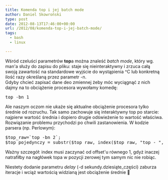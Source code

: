 ```yaml
---
title: Komenda top i jej batch mode
author: Daniel Skowroński
type: post
date: 2012-08-13T17:46:00+00:00
url: /2012/08/komenda-top-i-jej-batch-mode/
tags:
  - bash
  - linux

---
```

Wśród czeluści parametrów **top**a można znaleść _batch mode_, który wg. man'a służy do zapisu do pliku: staje się nieinteraktywny i zrzuca całą swoją zawartość na standardowe wyjście do wystąpienia ^C lub konkretną ilość razy określaną przez parametr -n.  
Gdyby chcieć zapisać dane deo zmiennej żeby móc wyciągnąć z nich dajmy na to obciążenie procesora wywołamy komedę:

<pre class="EnlighterJSRAW bash">top -bn 1</pre>

Ale naszym oczom nie ukaże się aktualne obciążenie procesora tylko średnie od rozruchu. Tak samo zachowuje się interaktywny top po starcie: najpierw wartość średnia i dopiero drugie odświeżenie to wartość właściwa.  
Rozwiązanie problemu przychodzi po chwili zastanowienia. W kodzie parsera (np. Perlowym):

<pre class="EnlighterJSRAW perl">$top_raw=`top -bn 2`;
$top_pojedynczy = substr($top_raw, index($top_raw, "top - ", 1));
</pre>

Ważny szczegół: index musi zaczynać od offset'u równego 1, gdyż inaczej natrafiłby na nagłówek topa w pozycji zerowej tym samym nic nie robiąc.

Niestety dodanie parametru _delay_ (-d sekundy.dziesiąte_części) zaburza iteracje i wciąż wartością widzianą jest obciążenie średnie 🙁